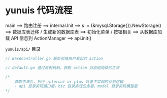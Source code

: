 # yunuis 代码流程

main ==> 路由注册 ==> internal.Init ==> s := (&mysql.Storage{}).NewStorage() ==> 数据库表迁移 / 生成新的数据库表 ==> 初始化菜单 / 按钮相关 ==> 从数据库加载 API 信息到 ActionManager ==> api.init()

`yunuis/api/` 目录

```go
// BaseController.go 解析前端用户发起的 action

// default.go 通过反射机制，获取 action 对应结构体的方法

/*
	获取方法后，执行 internal or plus 目录下实现的业务逻辑
	- api 目录实现接口层，biz 目录实现业务层，model 目录实现模型层
*/


```

